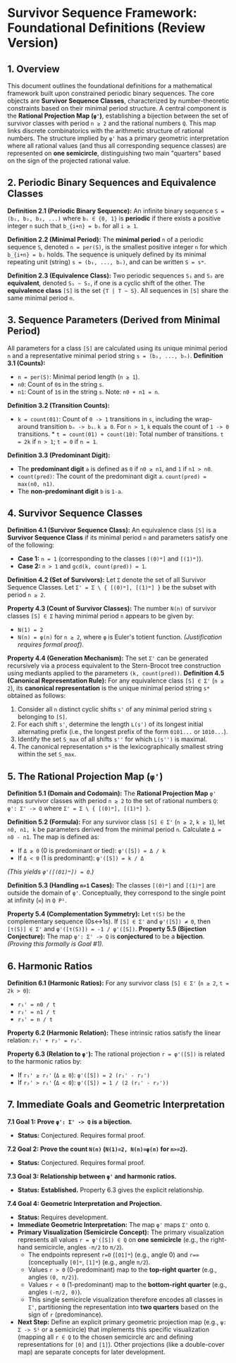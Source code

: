 # Survivor Sequence Framework: Foundational Definitions (Review Version)

## 1. Overview

This document outlines the foundational definitions for a mathematical framework built upon constrained periodic binary sequences. The core objects are **Survivor Sequence Classes**, characterized by number-theoretic constraints based on their minimal period structure. A central component is the **Rational Projection Map (`φ'`)**, establishing a bijection between the set of survivor classes with period `n ≥ 2` and the rational numbers `Q`. This map links discrete combinatorics with the arithmetic structure of rational numbers. The structure implied by `φ'` has a primary geometric interpretation where all rational values (and thus all corresponding sequence classes) are represented on **one semicircle**, distinguishing two main "quarters" based on the sign of the projected rational value.

## 2. Periodic Binary Sequences and Equivalence Classes

**Definition 2.1 (Periodic Binary Sequence):**
An infinite binary sequence `S = (b₁, b₂, b₃, ...)` where `bᵢ ∈ {0, 1}` is **periodic** if there exists a positive integer `n` such that `b_{i+n} = bᵢ` for all `i ≥ 1`.

**Definition 2.2 (Minimal Period):**
The **minimal period** `n` of a periodic sequence `S`, denoted `n = per(S)`, is the smallest positive integer `n` for which `b_{i+n} = bᵢ` holds. The sequence is uniquely defined by its minimal repeating unit (string) `s = (b₁, ..., bₙ)`, and can be written `S = sʷ`.

**Definition 2.3 (Equivalence Class):**
Two periodic sequences `S₁` and `S₂` are **equivalent**, denoted `S₁ ~ S₂`, if one is a cyclic shift of the other. The **equivalence class** `[S]` is the set `{T | T ~ S}`. All sequences in `[S]` share the same minimal period `n`.

## 3. Sequence Parameters (Derived from Minimal Period)

All parameters for a class `[S]` are calculated using its unique minimal period `n` and a representative minimal period string `s = (b₁, ..., bₙ)`. **Definition 3.1 (Counts):**
* `n = per(S)`: Minimal period length (`n ≥ 1`).
* `n0`: Count of `0`s in the string `s`.
* `n1`: Count of `1`s in the string `s`. Note: `n0 + n1 = n`.

**Definition 3.2 (Transition Counts):**
* `k = count(01)`: Count of `0 -> 1` transitions in `s`, including the wrap-around transition `bₙ -> b₁`. `k ≥ 0`. For `n > 1`, `k` equals the count of `1 -> 0` transitions. * `t = count(01) + count(10)`: Total number of transitions. `t = 2k` if `n > 1`; `t = 0` if `n = 1`.

**Definition 3.3 (Predominant Digit):**
* The **predominant digit** `a` is defined as `0` if `n0 ≥ n1`, and `1` if `n1 > n0`.
* `count(pred)`: The count of the predominant digit `a`. `count(pred) = max(n0, n1)`.
* The **non-predominant digit** `b` is `1-a`.

## 4. Survivor Sequence Classes

**Definition 4.1 (Survivor Sequence Class):**
An equivalence class `[S]` is a **Survivor Sequence Class** if its minimal period `n` and parameters satisfy one of the following:
* **Case 1:** `n = 1` (corresponding to the classes `[(0)ʷ]` and `[(1)ʷ]`).
* **Case 2:** `n > 1` and `gcd(k, count(pred)) = 1`.

**Definition 4.2 (Set of Survivors):**
Let `Σ` denote the set of all Survivor Sequence Classes. Let `Σ' = Σ \ { [(0)ʷ], [(1)ʷ] }` be the subset with period `n ≥ 2`.

**Property 4.3 (Count of Survivor Classes):** The number `N(n)` of survivor classes `[S] ∈ Σ` having minimal period `n` appears to be given by:
* `N(1) = 2`
* `N(n) = φ(n)` for `n ≥ 2`, where `φ` is Euler's totient function.
*(Justification requires formal proof).*

**Property 4.4 (Generation Mechanism):** The set `Σ'` can be generated recursively via a process equivalent to the Stern-Brocot tree construction using mediants applied to the parameters `(k, count(pred))`. **Definition 4.5 (Canonical Representation Rule):** For any equivalence class `[S] ∈ Σ'` (`n ≥ 2`), its **canonical representation** is the unique minimal period string `s*` obtained as follows:
1.  Consider all `n` distinct cyclic shifts `s'` of any minimal period string `s` belonging to `[S]`.
2.  For each shift `s'`, determine the length `L(s')` of its longest initial alternating prefix (i.e., the longest prefix of the form `0101...` or `1010...`).
3.  Identify the set `S_max` of all shifts `s''` for which `L(s'')` is maximal.
4.  The canonical representation `s*` is the lexicographically smallest string within the set `S_max`.
## 5. The Rational Projection Map (`φ'`)

**Definition 5.1 (Domain and Codomain):**
The **Rational Projection Map** `φ'` maps survivor classes with period `n ≥ 2` to the set of rational numbers `Q`:
`φ': Σ' -> Q`
where `Σ' = Σ \ { [(0)ʷ], [(1)ʷ] }`.

**Definition 5.2 (Formula):**
For any survivor class `[S] ∈ Σ'` (`n ≥ 2`, `k ≥ 1`), let `n0, n1, k` be parameters derived from the minimal period `n`. Calculate `Δ = n0 - n1`. The map is defined as:
* If `Δ ≥ 0` (0 is predominant or tied): `φ'([S]) = Δ / k`
* If `Δ < 0` (1 is predominant):       `φ'([S]) = k / Δ`

*(This yields `φ'([(01)ʷ]) = 0`.)*

**Definition 5.3 (Handling `n=1` Cases):**
The classes `[(0)ʷ]` and `[(1)ʷ]` are outside the domain of `φ'`. Conceptually, they correspond to the single point at infinity (`∞`) in `Q P¹`.

**Property 5.4 (Complementation Symmetry):** Let `τ(S)` be the complementary sequence (0s↔1s). If `[S] ∈ Σ'` and `φ'([S]) ≠ 0`, then `[τ(S)] ∈ Σ'` and `φ'([τ(S)]) = -1 / φ'([S])`. **Property 5.5 (Bijection Conjecture):** The map `φ': Σ' -> Q` is **conjectured** to be a **bijection**. *(Proving this formally is Goal #1).*

## 6. Harmonic Ratios

**Definition 6.1 (Harmonic Ratios):**
For any survivor class `[S] ∈ Σ'` (`n ≥ 2`, `t = 2k > 0`):
* `r₁' = n0 / t`
* `r₂' = n1 / t`
* `r₃' = n / t`

**Property 6.2 (Harmonic Relation):** These intrinsic ratios satisfy the linear relation: `r₁' + r₂' = r₃'`.

**Property 6.3 (Relation to `φ'`):** The rational projection `r = φ'([S])` is related to the harmonic ratios by:
* If `r₁' ≥ r₂'` (`Δ ≥ 0`): `φ'([S]) = 2 (r₁' - r₂')`
* If `r₂' > r₁'` (`Δ < 0`): `φ'([S]) = 1 / (2 (r₁' - r₂'))`

## 7. Immediate Goals and Geometric Interpretation

**7.1 Goal 1: Prove `φ': Σ' -> Q` is a bijection.**
* **Status:** Conjectured. Requires formal proof.

**7.2 Goal 2: Prove the count `N(n)` (`N(1)=2, N(n)=φ(n)` for `n>=2`).**
* **Status:** Conjectured. Requires formal proof.

**7.3 Goal 3: Relationship between `φ'` and harmonic ratios.**
* **Status:** **Established.** Property 6.3 gives the explicit relationship.

**7.4 Goal 4: Geometric Interpretation and Projection.**
* **Status:** Requires development.
* **Immediate Geometric Interpretation:** The map `φ'` maps `Σ'` onto `Q`.
* **Primary Visualization (Semicircle Concept):** The primary visualization represents all values `r = φ'([S]) ∈ Q` on **one semicircle** (e.g., the right-hand semicircle, angles `-π/2` to `π/2`).
    * The endpoints represent `r=0` (`[01]ʷ`) (e.g., angle 0) and `r=∞` (conceptually `[0]ʷ`, `[1]ʷ`) (e.g., angle `π/2`).
    * Values `r > 0` (0-predominant) map to the **top-right quarter** (e.g., angles `(0, π/2)`).
    * Values `r < 0` (1-predominant) map to the **bottom-right quarter** (e.g., angles `(-π/2, 0)`).
    * This single semicircle visualization therefore encodes all classes in `Σ'`, partitioning the representation into **two quarters** based on the sign of `r` (predominance).
* **Next Step:** Define an explicit primary geometric projection map (e.g., `ψ: Σ -> S¹` or a semicircle) that implements this specific visualization (mapping all `r ∈ Q` to the chosen semicircle arc and defining representations for `[0]` and `[1]`). Other projections (like a double-cover map) are separate concepts for later development. 
